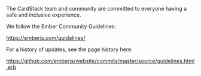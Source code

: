 The CardStack team and community are committed to everyone having a safe and inclusive experience.

We follow the Ember Community Guidelines:

https://emberjs.com/guidelines/

For a history of updates, see the page history here:

https://github.com/emberjs/website/commits/master/source/guidelines.html.erb

